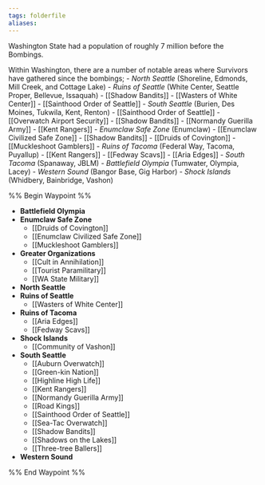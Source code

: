 ```yaml
---
tags: folderfile
aliases:
---
```


Washington State had a population of roughly 7 million before the Bombings.

Within Washington, there are a number of notable areas where Survivors have gathered since the bombings;
	- *North Seattle* (Shoreline, Edmonds, Mill Creek, and Cottage Lake)
	- *Ruins of Seattle* (White Center, Seattle Proper, Bellevue, Issaquah)
		- [[Shadow Bandits]]
		- [[Wasters of White Center]]
		- [[Sainthood Order of Seattle]]
	- *South Seattle* (Burien, Des Moines, Tukwila, Kent, Renton)
		- [[Sainthood Order of Seattle]]
		- [[Overwatch Airport Security]]
		- [[Shadow Bandits]]
		- [[Normandy Guerilla Army]]
		- [[Kent Rangers]]
	- *Enumclaw Safe Zone* (Enumclaw)
		- [[Enumclaw Civilized Safe Zone]]
		- [[Shadow Bandits]]
		- [[Druids of Covington]]
		- [[Muckleshoot Gamblers]]
	- *Ruins of Tacoma* (Federal Way, Tacoma, Puyallup)
		- [[Kent Rangers]]
		- [[Fedway Scavs]]
		- [[Aria Edges]]
	- *South Tacoma* (Spanaway, JBLM)
	- *Battlefield Olympia* (Tumwater, Olympia, Lacey)
	- *Western Sound* (Bangor Base, Gig Harbor)
	- *Shock Islands* (Whidbery, Bainbridge, Vashon)

%% Begin Waypoint %%
- **Battlefield Olympia**
- **Enumclaw Safe Zone**
	- [[Druids of Covington]]
	- [[Enumclaw Civilized Safe Zone]]
	- [[Muckleshoot Gamblers]]
- **Greater Organizations**
	- [[Cult in Annihilation]]
	- [[Tourist Paramilitary]]
	- [[WA State Military]]
- **North Seattle**
- **Ruins of Seattle**
	- [[Wasters of White Center]]
- **Ruins of Tacoma**
	- [[Aria Edges]]
	- [[Fedway Scavs]]
- **Shock Islands**
	- [[Community of Vashon]]
- **South Seattle**
	- [[Auburn Overwatch]]
	- [[Green-kin Nation]]
	- [[Highline High Life]]
	- [[Kent Rangers]]
	- [[Normandy Guerilla Army]]
	- [[Road Kings]]
	- [[Sainthood Order of Seattle]]
	- [[Sea-Tac Overwatch]]
	- [[Shadow Bandits]]
	- [[Shadows on the Lakes]]
	- [[Three-tree Ballers]]
- **Western Sound**

%% End Waypoint %%
